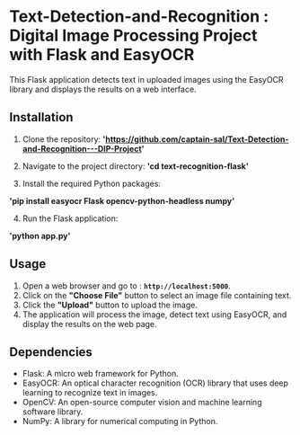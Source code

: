 # Text-Detection-and-Recognition : Digital Image Processing Project with Flask and EasyOCR

This Flask application detects text in uploaded images using the EasyOCR library and displays the results on a web interface.

## Installation

1. Clone the repository:
**'https://github.com/captain-sal/Text-Detection-and-Recognition---DIP-Project'**

2. Navigate to the project directory:
 **'cd text-recognition-flask'**


3. Install the required Python packages:
   
**'pip install easyocr Flask opencv-python-headless numpy'**


4. Run the Flask application:
   
**'python app.py'**


## Usage

1. Open a web browser and go to :  **`http://localhost:5000`**.
2. Click on the **"Choose File"** button to select an image file containing text.
3. Click the **"Upload"** button to upload the image.
4. The application will process the image, detect text using EasyOCR, and display the results on the web page.


## Dependencies

- Flask: A micro web framework for Python.
- EasyOCR: An optical character recognition (OCR) library that uses deep learning to recognize text in images.
- OpenCV: An open-source computer vision and machine learning software library.
- NumPy: A library for numerical computing in Python.

